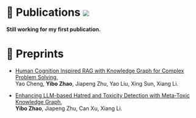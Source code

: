 
# 📑 Publications  <a href='https://scholar.google.com/citations?user=gaDH26EAAAAJ&hl=en'><img src="https://img.shields.io/endpoint?url={{ url | url_encode }}&logo=Google%20Scholar&labelColor=f6f6f6&color=9cf&style=flat&label=citations"></a>

**Still working for my first publication.**


# 📜 Preprints
- [Human Cognition Inspired RAG with Knowledge Graph for Complex Problem Solving](https://arxiv.org/abs/2503.06567), <br> Yao Cheng, **Yibo Zhao**, Jiapeng Zhu, Yao Liu, Xing Sun, Xiang Li.

- [Enhancing LLM-based Hatred and Toxicity Detection with Meta-Toxic Knowledge Graph](https://arxiv.org/abs/2412.15268), <br> **Yibo Zhao**, Jiapeng Zhu, Can Xu, Xiang Li.
